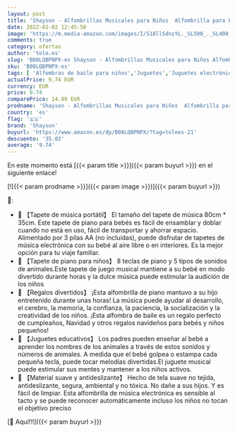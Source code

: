 ```yaml
---
layout: post
title: 'Shayson - Alfombrillas Musicales para Niños  Alfombrilla para Piano con Música para Bebés  Manta de Animales  Alfombrilla Táctil  Juguetes Educativos Tempranos para Niñas  Rosa '
date: 2022-02-02 12:45:58
image: 'https://m.media-amazon.com/images/I/518llSdnzYL._SL500_._SL400_.jpg'
comments: true
category: ofertas
author: 'tole.es'
slug: 'B08LQBPNPX-es Shayson - Alfombrillas Musicales para Niños Alfombrilla...'
sku: 'B08LQBPNPX-es'
tags: [ 'Alfombras de baile para niños','Juguetes','Juguetes electrónicos','Juguetes y juegos','bebés','shayson', ]
actualPrice: 9.74 EUR
currency: EUR
price: 9.74
comparePrice: 14.99 EUR
prodname: 'Shayson - Alfombrillas Musicales para Niños  Alfombrilla para Piano con Música para Bebés  Manta de Animales  Alfombrilla Táctil  Juguetes Educativos Tempranos para Niñas  Rosa '
country: 'es'
flag: '🇪🇸'
brand: 'Shayson'
buyurl: 'https://www.amazon.es/dp/B08LQBPNPX/?tag=tolees-21'
descuento: '35.02'
average: '9.74'
---
```


En este momento está [{{< param title >}}]({{< param buyurl >}}) en el siguiente enlace!

[![{{< param prodname >}}]({{< param image >}})]({{< param buyurl >}})

🔎:

- 🎹 【Tapete de música portátil】 El tamaño del tapete de música 80cm * 35cm. Este tapete de piano para bebés es fácil de ensamblar y doblar cuando no está en uso, fácil de transportar y ahorrar espacio. Alimentado por 3 pilas AA (no incluidas), puede disfrutar de tapetes de música electrónica con su bebé al aire libre o en interiores. Es la mejor opción para tu viaje familiar.
- 🎹 【Tapete de piano para niños】 8 teclas de piano y 5 tipos de sonidos de animales.Este tapete de juego musical mantiene a su bebé en modo divertido durante horas y la dulce música puede estimular la audición de los niños
- 🎹 【Regalos divertidos】 ¡Esta alfombrilla de piano mantuvo a su hijo entretenido durante unas horas! La música puede ayudar al desarrollo, el cerebro, la memoria, la confianza, la paciencia, la socialización y la creatividad de los niños. ¡Esta alfombra de baile es un regalo perfecto de cumpleaños, Navidad y otros regalos navideños para bebés y niños pequeños!
- 🎹 【Juguetes educativos】 Los padres pueden enseñar al bebé a aprender los nombres de los animales a través de estos sonidos y números de animales. A medida que el bebé golpea o estampa cada pequeña tecla, puede tocar melodías divertidas.El juguete musical puede estimular sus mentes y mantener a los niños activos.
- 🎹 【Material suave y antideslizante】 Hecho de tela suave no tejida, antideslizante, segura, ambiental y no tóxica. No dañe a sus hijos. Y es fácil de limpiar. Esta alfombrilla de música electrónica es sensible al tacto y se puede reconocer automáticamente incluso los niños no tocan el objetivo preciso

[🛒 Aquí!!!]({{< param buyurl >}})
